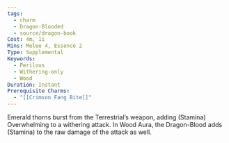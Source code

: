 ```yaml
---
tags:
  - charm
  - Dragon-Blooded
  - source/dragon-book
Cost: 4m, 1i
Mins: Melee 4, Essence 2
Type: Supplemental
Keywords:
  - Perilous
  - Withering-only
  - Wood
Duration: Instant
Prerequisite Charms:
  - "[[Crimson Fang Bite]]"
---
```

Emerald thorns burst from the Terrestrial’s weapon, adding (Stamina) Overwhelming to a withering attack. In Wood Aura, the Dragon-Blood adds (Stamina) to the raw damage of the attack as well.